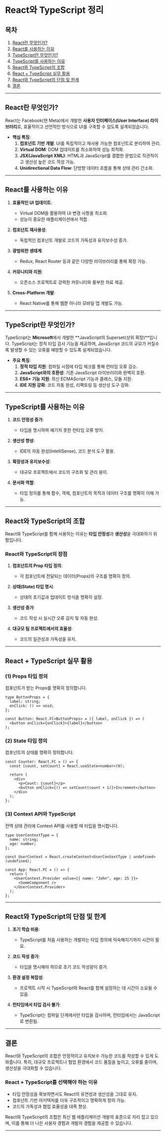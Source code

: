

# React와 TypeScript 정리

## 목차
1. [React란 무엇인가?](#react란-무엇인가)
2. [React를 사용하는 이유](#react를-사용하는-이유)
3. [TypeScript란 무엇인가?](#typescript란-무엇인가)
4. [TypeScript를 사용하는 이유](#typescript를-사용하는-이유)
5. [React와 TypeScript의 조합](#react와-typescript의-조합)
6. [React + TypeScript 실무 활용](#react--typescript-실무-활용)
7. [React와 TypeScript의 단점 및 한계](#react와-typescript의-단점-및-한계)
8. [결론](#결론)

---

## **React란 무엇인가?**

React는 Facebook(현 Meta)에서 개발한 **사용자 인터페이스(User Interface) 라이브러리**로, 효율적이고 선언적인 방식으로 UI를 구축할 수 있도록 설계되었습니다.

- **핵심 특징**:
  1. **컴포넌트 기반 개발**:
     UI를 독립적이고 재사용 가능한 컴포넌트로 분리하여 관리.
  2. **Virtual DOM**:
     DOM 업데이트를 최소화하여 성능 최적화.
  3. **JSX(JavaScript XML)**:
     HTML과 JavaScript를 결합한 문법으로 직관적이고 생산성 높은 코드 작성 가능.
  4. **Unidirectional Data Flow**:
     단방향 데이터 흐름을 통해 상태 관리 간소화.

---

## **React를 사용하는 이유**

1. **효율적인 UI 업데이트**:
   - Virtual DOM을 활용하여 UI 변경 사항을 최소화.
   - 성능이 중요한 애플리케이션에서 적합.

2. **컴포넌트 재사용성**:
   - 독립적인 컴포넌트 개발로 코드의 가독성과 유지보수성 증가.

3. **광범위한 생태계**:
   - Redux, React Router 등과 같은 다양한 라이브러리를 통해 확장 가능.

4. **커뮤니티와 지원**:
   - 오픈소스 프로젝트로 강력한 커뮤니티와 풍부한 자료 제공.

5. **Cross-Platform 개발**:
   - React Native를 통해 웹뿐 아니라 모바일 앱 개발도 가능.

---

## **TypeScript란 무엇인가?**

TypeScript는 **Microsoft**에서 개발한 **JavaScript의 Superset(상위 확장)**입니다. TypeScript는 정적 타입 검사 기능을 제공하며, JavaScript 코드의 규모가 커질수록 발생할 수 있는 오류를 예방할 수 있도록 설계되었습니다.

- **주요 특징**:
  1. **정적 타입 지원**: 컴파일 시점에 타입 체크를 통해 런타임 오류 감소.
  2. **JavaScript와의 호환성**: 기존 JavaScript 라이브러리와 완벽히 호환.
  3. **ES6+ 기능 지원**: 최신 ECMAScript 기능과 클래스, 모듈 지원.
  4. **IDE 지원 강화**: 코드 자동 완성, 리팩토링 등 생산성 도구 강화.

---

## **TypeScript를 사용하는 이유**

1. **코드 안정성 증가**:
   - 타입을 명시하여 예기치 못한 런타임 오류 방지.

2. **생산성 향상**:
   - IDE의 자동 완성(IntelliSense), 코드 분석 도구 활용.

3. **확장성과 유지보수성**:
   - 대규모 프로젝트에서 코드의 구조화 및 관리 용이.

4. **문서화 역할**:
   - 타입 정의를 통해 함수, 객체, 컴포넌트의 목적과 데이터 구조를 명확히 이해 가능.

---

## **React와 TypeScript의 조합**

React와 TypeScript를 함께 사용하는 이유는 **타입 안정성**과 **생산성**을 극대화하기 위함입니다.

### **React와 TypeScript의 장점**
1. **컴포넌트의 Prop 타입 정의**:
   - 각 컴포넌트에 전달되는 데이터(Props)의 구조를 명확히 정의.

2. **상태(State) 타입 명시**:
   - 상태의 초기값과 업데이트 방식을 명확히 설정.

3. **생산성 증가**:
   - 코드 작성 시 실시간 오류 감지 및 자동 완성.

4. **대규모 팀 프로젝트에서의 효율성**:
   - 코드의 일관성과 가독성을 유지.

---

## **React + TypeScript 실무 활용**

### **(1) Props 타입 정의**
컴포넌트가 받는 Props를 명확히 정의합니다.

```tsx
type ButtonProps = {
  label: string;
  onClick: () => void;
};

const Button: React.FC<ButtonProps> = ({ label, onClick }) => (
  <button onClick={onClick}>{label}</button>
);
```

### **(2) State 타입 정의**
컴포넌트의 상태를 명확히 정의합니다.

```tsx
const Counter: React.FC = () => {
  const [count, setCount] = React.useState<number>(0);

  return (
    <div>
      <p>Count: {count}</p>
      <button onClick={() => setCount(count + 1)}>Increment</button>
    </div>
  );
};
```

### **(3) Context API와 TypeScript**
전역 상태 관리에 Context API를 사용할 때 타입을 명시합니다.

```tsx
type UserContextType = {
  name: string;
  age: number;
};

const UserContext = React.createContext<UserContextType | undefined>(undefined);

const App: React.FC = () => {
  return (
    <UserContext.Provider value={{ name: "John", age: 25 }}>
      <SomeComponent />
    </UserContext.Provider>
  );
};
```

---

## **React와 TypeScript의 단점 및 한계**

1. **초기 학습 비용**:
   - TypeScript를 처음 사용하는 개발자는 타입 정의에 익숙해지기까지 시간이 필요.

2. **코드 작성 증가**:
   - 타입을 명시해야 하므로 초기 코드 작성량이 증가.

3. **환경 설정 복잡성**:
   - 프로젝트 시작 시 TypeScript와 React를 함께 설정하는 데 시간이 소요될 수 있음.

4. **런타임에서 타입 검사 불가**:
   - TypeScript는 컴파일 단계에서만 타입을 검사하며, 런타임에서는 JavaScript로 변환됨.

---

## **결론**

React와 TypeScript의 조합은 안정적이고 유지보수 가능한 코드를 작성할 수 있게 도와줍니다. 특히, 대규모 프로젝트나 협업 환경에서 코드 품질을 높이고, 오류를 줄이며, 생산성을 극대화할 수 있습니다.

### **React + TypeScript를 선택해야 하는 이유**
- 타입 안정성을 확보하면서도 React의 유연성과 생산성을 그대로 유지.
- 컴포넌트 기반 아키텍처를 더욱 구조적이고 명확하게 정의 가능.
- 코드의 가독성과 협업 효율성을 대폭 향상.

React와 TypeScript의 조합은 최신 웹 애플리케이션 개발의 표준으로 자리 잡고 있으며, 이를 통해 더 나은 사용자 경험과 개발자 경험을 제공할 수 있습니다.

---


